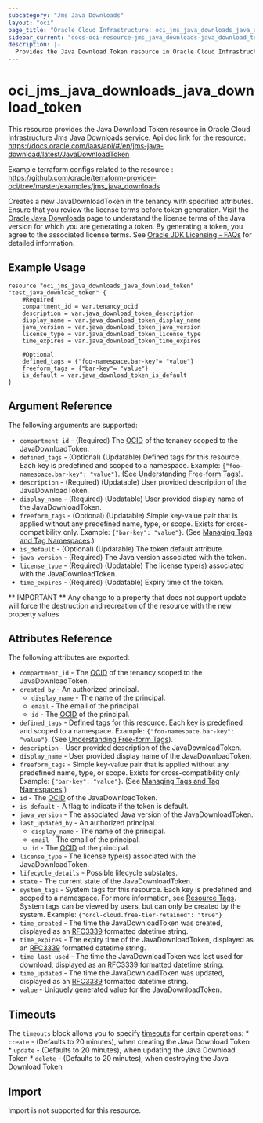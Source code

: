```yaml
---
subcategory: "Jms Java Downloads"
layout: "oci"
page_title: "Oracle Cloud Infrastructure: oci_jms_java_downloads_java_download_token"
sidebar_current: "docs-oci-resource-jms_java_downloads-java_download_token"
description: |-
  Provides the Java Download Token resource in Oracle Cloud Infrastructure Jms Java Downloads service
---
```


# oci_jms_java_downloads_java_download_token
This resource provides the Java Download Token resource in Oracle Cloud Infrastructure Jms Java Downloads service.
Api doc link for the resource: https://docs.oracle.com/iaas/api/#/en/jms-java-download/latest/JavaDownloadToken

Example terraform configs related to the resource : https://github.com/oracle/terraform-provider-oci/tree/master/examples/jms_java_downloads

Creates a new JavaDownloadToken in the tenancy with specified attributes.
Ensure that you review the license terms before token generation. Visit the <a href="https://www.oracle.com/java/technologies/downloads"/>Oracle Java Downloads</a> page to understand the license terms of the Java version for which you are generating a token. By generating a token, you agree to the associated license terms. See <a href="https://www.oracle.com/cis/java/technologies/javase/jdk-faqs.html">Oracle JDK Licensing - FAQs</a> for detailed information.


## Example Usage

```hcl
resource "oci_jms_java_downloads_java_download_token" "test_java_download_token" {
	#Required
	compartment_id = var.tenancy_ocid
	description = var.java_download_token_description
	display_name = var.java_download_token_display_name
	java_version = var.java_download_token_java_version
	license_type = var.java_download_token_license_type
	time_expires = var.java_download_token_time_expires

	#Optional
	defined_tags = {"foo-namespace.bar-key"= "value"}
	freeform_tags = {"bar-key"= "value"}
	is_default = var.java_download_token_is_default
}
```

## Argument Reference

The following arguments are supported:

* `compartment_id` - (Required) The [OCID](https://docs.cloud.oracle.com/iaas/Content/General/Concepts/identifiers.htm) of the tenancy scoped to the JavaDownloadToken.
* `defined_tags` - (Optional) (Updatable) Defined tags for this resource. Each key is predefined and scoped to a namespace. Example: `{"foo-namespace.bar-key": "value"}`. (See [Understanding Free-form Tags](https://docs.cloud.oracle.com/iaas/Content/Tagging/Tasks/managingtagsandtagnamespaces.htm)). 
* `description` - (Required) (Updatable) User provided description of the JavaDownloadToken.
* `display_name` - (Required) (Updatable) User provided display name of the JavaDownloadToken.
* `freeform_tags` - (Optional) (Updatable) Simple key-value pair that is applied without any predefined name, type, or scope. Exists for cross-compatibility only. Example: `{"bar-key": "value"}`. (See [Managing Tags and Tag Namespaces](https://docs.cloud.oracle.com/iaas/Content/Tagging/Concepts/understandingfreeformtags.htm).) 
* `is_default` - (Optional) (Updatable) The token default attribute.
* `java_version` - (Required) The Java version associated with the token.
* `license_type` - (Required) (Updatable) The license type(s) associated with the JavaDownloadToken.
* `time_expires` - (Required) (Updatable) Expiry time of the token.


** IMPORTANT **
Any change to a property that does not support update will force the destruction and recreation of the resource with the new property values

## Attributes Reference

The following attributes are exported:

* `compartment_id` - The [OCID](https://docs.cloud.oracle.com/iaas/Content/General/Concepts/identifiers.htm) of the tenancy scoped to the JavaDownloadToken. 
* `created_by` - An authorized principal.
	* `display_name` - The name of the principal.
	* `email` - The email of the principal.
	* `id` - The [OCID](https://docs.cloud.oracle.com/iaas/Content/General/Concepts/identifiers.htm) of the principal.
* `defined_tags` - Defined tags for this resource. Each key is predefined and scoped to a namespace. Example: `{"foo-namespace.bar-key": "value"}`. (See [Understanding Free-form Tags](https://docs.cloud.oracle.com/iaas/Content/Tagging/Tasks/managingtagsandtagnamespaces.htm)). 
* `description` - User provided description of the JavaDownloadToken.
* `display_name` - User provided display name of the JavaDownloadToken.
* `freeform_tags` - Simple key-value pair that is applied without any predefined name, type, or scope. Exists for cross-compatibility only. Example: `{"bar-key": "value"}`. (See [Managing Tags and Tag Namespaces](https://docs.cloud.oracle.com/iaas/Content/Tagging/Concepts/understandingfreeformtags.htm).) 
* `id` - The [OCID](https://docs.cloud.oracle.com/iaas/Content/General/Concepts/identifiers.htm) of the JavaDownloadToken. 
* `is_default` - A flag to indicate if the token is default.
* `java_version` - The associated Java version of the JavaDownloadToken.
* `last_updated_by` - An authorized principal.
	* `display_name` - The name of the principal.
	* `email` - The email of the principal.
	* `id` - The [OCID](https://docs.cloud.oracle.com/iaas/Content/General/Concepts/identifiers.htm) of the principal.
* `license_type` - The license type(s) associated with the JavaDownloadToken.
* `lifecycle_details` - Possible lifecycle substates.
* `state` - The current state of the JavaDownloadToken.
* `system_tags` - System tags for this resource. Each key is predefined and scoped to a namespace. For more information, see [Resource Tags](https://docs.cloud.oracle.com/iaas/Content/General/Concepts/resourcetags.htm). System tags can be viewed by users, but can only be created by the system.  Example: `{"orcl-cloud.free-tier-retained": "true"}` 
* `time_created` - The time the JavaDownloadToken was created, displayed as an [RFC3339](https://datatracker.ietf.org/doc/html/rfc3339) formatted datetime string.
* `time_expires` - The expiry time of the JavaDownloadToken, displayed as an [RFC3339](https://datatracker.ietf.org/doc/html/rfc3339) formatted datetime string.
* `time_last_used` - The time the JavaDownloadToken was last used for download, displayed as an [RFC3339](https://datatracker.ietf.org/doc/html/rfc3339) formatted datetime string.
* `time_updated` - The time the JavaDownloadToken was updated, displayed as an [RFC3339](https://datatracker.ietf.org/doc/html/rfc3339) formatted datetime string.
* `value` - Uniquely generated value for the JavaDownloadToken.

## Timeouts

The `timeouts` block allows you to specify [timeouts](https://registry.terraform.io/providers/oracle/oci/latest/docs/guides/changing_timeouts) for certain operations:
	* `create` - (Defaults to 20 minutes), when creating the Java Download Token
	* `update` - (Defaults to 20 minutes), when updating the Java Download Token
	* `delete` - (Defaults to 20 minutes), when destroying the Java Download Token


## Import

Import is not supported for this resource.

